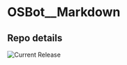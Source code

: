 # OSBot__Markdown

## Repo details

![Current Release](https://img.shields.io/badge/release-v0.1.0-blue)
